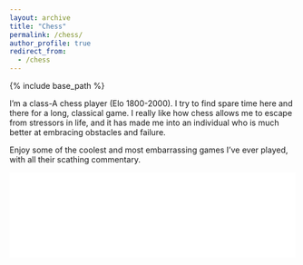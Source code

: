 ```yaml
---
layout: archive
title: "Chess"
permalink: /chess/
author_profile: true
redirect_from:
  - /chess
---
```


{% include base_path %}

I’m a class-A chess player (Elo 1800-2000). I try to find spare time here and there for a long, classical game. I really like how chess allows me to escape from stressors in life, and it has made me into an individual who is much better at embracing obstacles and failure.

Enjoy some of the coolest and most embarrassing games I’ve ever played, with all their scathing commentary.

<iframe id="9826883" allowtransparency="true" frameborder="0" style="width:100%;border:none;" src="//www.chess.com/emboard?id=9826883"></iframe><script>window.addEventListener("message",e=>{e['data']&&"9826883"===e['data']['id']&&document.getElementById(`${e['data']['id']}`)&&(document.getElementById(`${e['data']['id']}`).style.height=`${e['data']['frameHeight']+30}px`)});</script>
